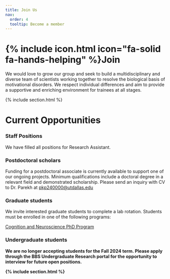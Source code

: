 ```yaml
---
title: Join Us
nav:
  order: 4
  tooltip: Become a member
---
```


# {% include icon.html icon="fa-solid fa-hands-helping" %}Join

We would love to grow our group and seek to build a multidisciplinary and diverse team of scientists working together to resolve the biological basis of motivational disorders. We respect individual differences and aim to provide a supportive and enriching environment for trainees at all stages. 

{% include section.html %}

# Current Opportunities

### Staff Positions

We have filled all positions for Research Assistant. 

<!-- 
We are looking to fill 1-2 open positions for the role of <ins>Research Technician I</ins>. This is a great opportunity for hands-on, full-time laboratory-based research experience. Please send an inquiry with CV or resume attached to Dr. Parekh at [pkp240000@utdallas.edu](mailto:pkp240000@utdallas.edu) <br>

Applicants should be collaborative, highly organized, motivated to learn quickly and have excellent communication skills. Candidates interested in further pursuing graduate or medical education with a research focus are especially encouraged to apply and will receive tailored mentoring. <br> 

<ins>Qualifications</ins> 

Required: 
-	A Bachelor’s degree with a major or minor (or relevant coursework) in Neuroscience, Neurobiology, Cognitive Science, Biological Psychology, Bioengineering, Computational Biology or a related field and some exposure to research in the respective area. 
-	Proficiency with notebook keeping, and the proper use of basic laboratory equipment such as pipettes, graduated cylinders and balances. 
-	Time management skills and the ability to perform multiple tasks daily and plan ahead to accommodate long-term experiments involving live animals. The welfare of research animals must be prioritized. 
-	An interest in the research questions being investigated and in contributing to experimental design, data collection and analysis and manuscript preparation. 
-	Commitment to a 12-month term with the option to extend to 24 months.  

Preferred: 
-	Experience with mouse handling or husbandry and familiarity with behavioral assays and common techniques such as administration of compounds via injection.
-	Willingness to perform survival and terminal procedures as needed. 
-	Basic experience with MATLAB and/or Python or willingness to learn how to implement existing scripts and pipelines to analyze behavioral and neural data. 
-	Knowledge of basic statistics for data analysis and ability to think analytically. 
-	Exposure to techniques in mouse brain tissue processing for histological assessment or extraction of fresh brain tissue for molecular assays.
-->

### Postdoctoral scholars
Funding for a postdoctoral associate is currently available to support one of our ongoing projects. Minimum qualifications include a doctoral degree in a relevant field and demonstrated scholarship. Please send an inquiry with CV to Dr. Parekh at [pkp240000@utdallas.edu](mailto:pkp240000@utdallas.edu) <br> 

### Graduate students
We invite interested graduate students to complete a lab rotation. Students must be enrolled in one of the following programs: 

[Cognition and Neuroscience PhD Program](https://bbs.utdallas.edu/departments/neuroscience/graduate-programs/cognition-and-neuroscience-phd/) <br>


### Undergraduate students 

<b>We are no longer accepting students for the Fall 2024 term. Please apply through the BBS Undergraduate Research portal for the opportunity to interview for future open positions.<b>  


{% include section.html %}

